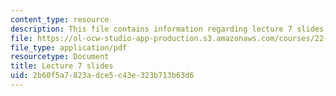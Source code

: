 ```yaml
---
content_type: resource
description: This file contains information regarding lecture 7 slides
file: https://ol-ocw-studio-app-production.s3.amazonaws.com/courses/22-02-introduction-to-applied-nuclear-physics-spring-2012/2b60f5a7823adce5c43e323b713b63d6_MIT22_02S12_lec07.pdf
file_type: application/pdf
resourcetype: Document
title: Lecture 7 slides
uid: 2b60f5a7-823a-dce5-c43e-323b713b63d6
---
```

